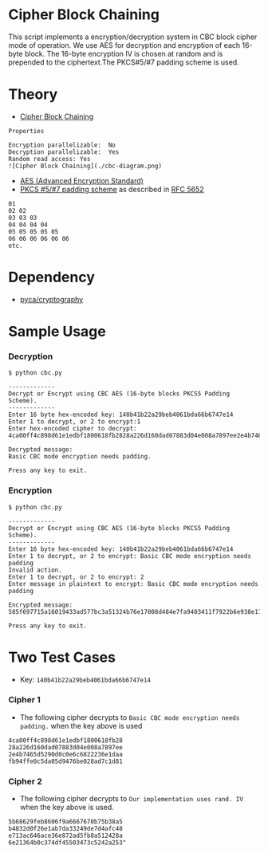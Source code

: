 # Cipher Block Chaining
This script implements a encryption/decryption system in CBC block cipher mode of operation. We use AES for  decryption and encryption of each 16-byte block. The 16-byte encryption IV is chosen at random and is prepended to the ciphertext.The PKCS#5/#7 padding scheme is used.

# Theory
- [Cipher Block Chaining](https://en.wikipedia.org/wiki/Block_cipher_mode_of_operation#Cipher_Block_Chaining_(CBC))
```
Properties

Encryption parallelizable:  No
Decryption parallelizable:  Yes
Random read access: Yes
![Cipher Block Chaining](./cbc-diagram.png)
```
- [AES (Advanced Encryption Standard)](https://en.wikipedia.org/wiki/Advanced_Encryption_Standard)
- [PKCS #5/#7 padding scheme](https://en.wikipedia.org/wiki/Padding_(cryptography)#PKCS#5_and_PKCS#7) as described in [RFC 5652](https://tools.ietf.org/html/rfc5652#section-6.3)
```
01
02 02
03 03 03
04 04 04 04
05 05 05 05 05
06 06 06 06 06 06
etc.
```

# Dependency
- [pyca/cryptography](https://cryptography.io/en/latest/)

# Sample Usage

### Decryption
```
$ python cbc.py

-------------
Decrypt or Encrypt using CBC AES (16-byte blocks PKCS5 Padding Scheme).
-------------
Enter 16 byte hex-encoded key: 140b41b22a29beb4061bda66b6747e14
Enter 1 to decrypt, or 2 to encrypt:1
Enter hex-encoded cipher to decrypt: 4ca00ff4c898d61e1edbf1800618fb2828a226d160dad07883d04e008a7897ee2e4b7465d5290d0c0e6c6822236e1daafb94ffe0c5da05d9476be028ad7c1d81

Decrypted message:
Basic CBC mode encryption needs padding.

Press any key to exit.
```

### Encryption
```
$ python cbc.py

-------------
Decrypt or Encrypt using CBC AES (16-byte blocks PKCS5 Padding Scheme).
-------------
Enter 16 byte hex-encoded key: 140b41b22a29beb4061bda66b6747e14
Enter 1 to decrypt, or 2 to encrypt: Basic CBC mode encryption needs padding
Invalid action.
Enter 1 to decrypt, or 2 to encrypt: 2
Enter message in plaintext to encrypt: Basic CBC mode encryption needs padding

Encrypted message:
585f697715a16019433ad577bc3a51324b76e17008d484e7fa9403411f7922b6e938e172115e0a2960ff403c981ed973

Press any key to exit.
```

# Two Test Cases
- Key: `140b41b22a29beb4061bda66b6747e14`

### Cipher 1
- The following cipher decrypts to `Basic CBC mode encryption needs padding.`
when the key above is used
```
4ca00ff4c898d61e1edbf1800618fb28
28a226d160dad07883d04e008a7897ee
2e4b7465d5290d0c0e6c6822236e1daa
fb94ffe0c5da05d9476be028ad7c1d81
```

### Cipher 2
- The following cipher decrypts to `Our implementation uses rand. IV`
when the key above is used.
```
5b68629feb8606f9a6667670b75b38a5
b4832d0f26e1ab7da33249de7d4afc48
e713ac646ace36e872ad5fb8a512428a
6e21364b0c374df45503473c5242a253"
```
